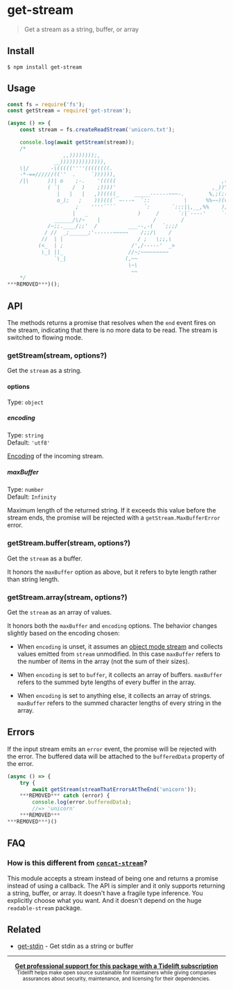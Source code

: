 # get-stream

> Get a stream as a string, buffer, or array

## Install

```
$ npm install get-stream
```

## Usage

```js
const fs = require('fs');
const getStream = require('get-stream');

(async () => {
	const stream = fs.createReadStream('unicorn.txt');

	console.log(await getStream(stream));
	/*
	              ,,))))))));,
	           __)))))))))))))),
	\|/       -\(((((''''((((((((.
	-*-==//////((''  .     `)))))),
	/|\      ))| o    ;-.    '(((((                                  ,(,
	         ( `|    /  )    ;))))'                               ,_))^;(~
	            |   |   |   ,))((((_     _____------~~~-.        %,;(;(>';'~
	            o_);   ;    )))(((` ~---~  `::           \      %%~~)(v;(`('~
	                  ;    ''''````         `:       `:::|\,__,%%    );`'; ~
	                 |   _                )     /      `:|`----'     `-'
	           ______/\/~    |                 /        /
	         /~;;.____/;;'  /          ___--,-(   `;;;/
	        / //  _;______;'------~~~~~    /;;/\    /
	       //  | |                        / ;   \;;,\
	      (<_  | ;                      /',/-----'  _>
	       \_| ||_                     //~;~~~~~~~~~
	           `\_|                   (,~~
	                                   \~\
	                                    ~~
	*/
***REMOVED***)();
```

## API

The methods returns a promise that resolves when the `end` event fires on the stream, indicating that there is no more data to be read. The stream is switched to flowing mode.

### getStream(stream, options?)

Get the `stream` as a string.

#### options

Type: `object`

##### encoding

Type: `string`\
Default: `'utf8'`

[Encoding](https://nodejs.org/api/buffer.html#buffer_buffer) of the incoming stream.

##### maxBuffer

Type: `number`\
Default: `Infinity`

Maximum length of the returned string. If it exceeds this value before the stream ends, the promise will be rejected with a `getStream.MaxBufferError` error.

### getStream.buffer(stream, options?)

Get the `stream` as a buffer.

It honors the `maxBuffer` option as above, but it refers to byte length rather than string length.

### getStream.array(stream, options?)

Get the `stream` as an array of values.

It honors both the `maxBuffer` and `encoding` options. The behavior changes slightly based on the encoding chosen:

- When `encoding` is unset, it assumes an [object mode stream](https://nodesource.com/blog/understanding-object-streams/) and collects values emitted from `stream` unmodified. In this case `maxBuffer` refers to the number of items in the array (not the sum of their sizes).

- When `encoding` is set to `buffer`, it collects an array of buffers. `maxBuffer` refers to the summed byte lengths of every buffer in the array.

- When `encoding` is set to anything else, it collects an array of strings. `maxBuffer` refers to the summed character lengths of every string in the array.

## Errors

If the input stream emits an `error` event, the promise will be rejected with the error. The buffered data will be attached to the `bufferedData` property of the error.

```js
(async () => {
	try {
		await getStream(streamThatErrorsAtTheEnd('unicorn'));
	***REMOVED*** catch (error) {
		console.log(error.bufferedData);
		//=> 'unicorn'
	***REMOVED***
***REMOVED***)()
```

## FAQ

### How is this different from [`concat-stream`](https://github.com/maxogden/concat-stream)?

This module accepts a stream instead of being one and returns a promise instead of using a callback. The API is simpler and it only supports returning a string, buffer, or array. It doesn't have a fragile type inference. You explicitly choose what you want. And it doesn't depend on the huge `readable-stream` package.

## Related

- [get-stdin](https://github.com/sindresorhus/get-stdin) - Get stdin as a string or buffer

---

<div align="center">
	<b>
		<a href="https://tidelift.com/subscription/pkg/npm-get-stream?utm_source=npm-get-stream&utm_medium=referral&utm_campaign=readme">Get professional support for this package with a Tidelift subscription</a>
	</b>
	<br>
	<sub>
		Tidelift helps make open source sustainable for maintainers while giving companies<br>assurances about security, maintenance, and licensing for their dependencies.
	</sub>
</div>
